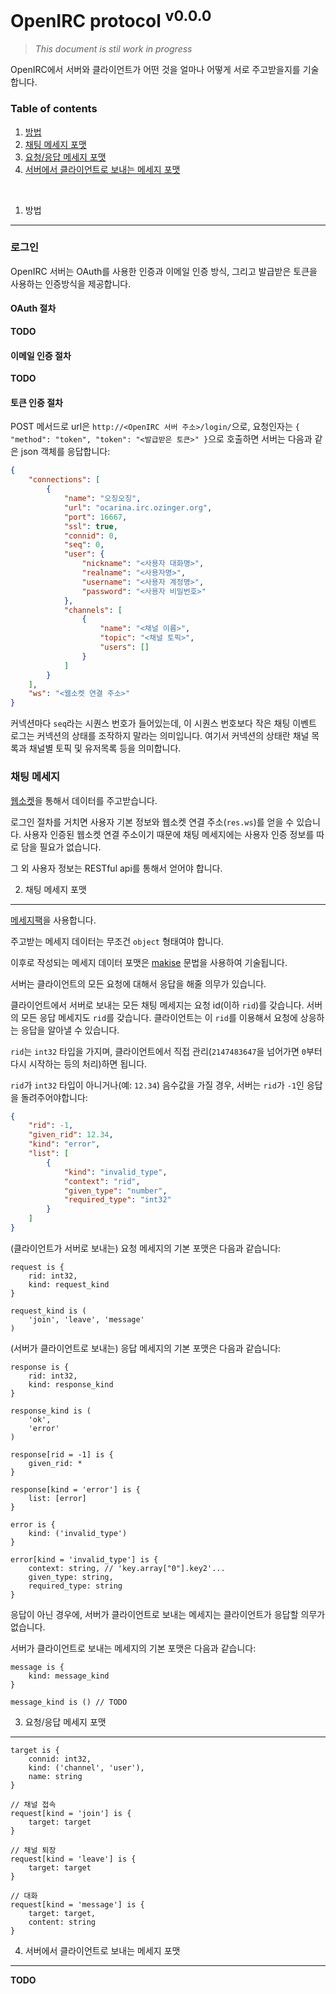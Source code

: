OpenIRC protocol <sup>v0.0.0</sup>
========
> *This document is stil work in progress*

OpenIRC에서 서버와 클라이언트가 어떤 것을 얼마나 어떻게 서로 주고받을지를 기술합니다.

### Table of contents
1. [방법](#1-방법)
2. [채팅 메세지 포맷](#2-채팅-메세지-포맷)
3. [요청/응답 메세지 포맷](#3-요청응답-메세지-포맷)
4. [서버에서 클라이언트로 보내는 메세지 포맷](#4-서버에서-클라이언트로-보내는-메세지-포맷)

<br>

1. 방법
--------

### 로그인
OpenIRC 서버는 OAuth를 사용한 인증과 이메일 인증 방식, 그리고 발급받은 토큰을 사용하는 인증방식을 제공합니다.

#### OAuth 절차
**TODO**

#### 이메일 인증 절차
**TODO**

#### 토큰 인증 절차
POST 메서드로 url은 `http://<OpenIRC 서버 주소>/login/`으로, 요청인자는 `{ "method": "token", "token": "<발급받은 토큰>" }`으로 호출하면 서버는 다음과 같은 json 객체를 응답합니다:
```json
{
    "connections": [
        {
            "name": "오징오징",
            "url": "ocarina.irc.ozinger.org",
            "port": 16667,
            "ssl": true,
            "connid": 0,
            "seq": 0,
            "user": {
                "nickname": "<사용자 대화명>",
                "realname": "<사용자명>",
                "username": "<사용자 계정명>",
                "password": "<사용자 비밀번호>"
            },
            "channels": [
                {
                    "name": "<채널 이름>",
                    "topic": "<채널 토픽>",
                    "users": []
                }
            ]
        }
    ],
    "ws": "<웹소켓 연결 주소>"
}
```

커넥션마다 `seq`라는 시퀀스 번호가 들어있는데,
이 시퀀스 번호보다 작은 채팅 이벤트 로그는 커넥션의 상태를 조작하지 말라는 의미입니다.
여기서 커넥션의 상태란 채널 목록과 채널별 토픽 및 유저목록 등을 의미합니다.


### 채팅 메세지
[웹소켓](http://tools.ietf.org/html/rfc6455)을 통해서 데이터를 주고받습니다.

로그인 절차를 거치면 사용자 기본 정보와 웹소켓 연결 주소(`res.ws`)를 얻을 수 있습니다.
사용자 인증된 웹소켓 연결 주소이기 때문에 채팅 메세지에는 사용자 인증 정보를 따로 담을 필요가 없습니다.

그 외 사용자 정보는 RESTful api를 통해서 얻어야 합니다.


2. 채팅 메세지 포맷
--------

[메세지팩](http://msgpack.org/index.html)을 사용합니다.

주고받는 메세지 데이터는 무조건 `object` 형태여야 합니다.

이후로 작성되는 메세지 데이터 포맷은 [makise](https://github.com/disjukr/makise) 문법을 사용하여 기술됩니다.

서버는 클라이언트의 모든 요청에 대해서 응답을 해줄 의무가 있습니다.

클라이언트에서 서버로 보내는 모든 채팅 메세지는 요청 id(이하 `rid`)를 갖습니다.
서버의 모든 응답 메세지도 `rid`를 갖습니다.
클라이언트는 이 `rid`를 이용해서 요청에 상응하는 응답을 알아낼 수 있습니다.

`rid`는 `int32` 타입을 가지며, 클라이언트에서 직접 관리(`2147483647`을 넘어가면 `0`부터 다시 시작하는 등의 처리)하면 됩니다.

`rid`가 `int32` 타입이 아니거나(예: `12.34`) 음수값을 가질 경우,
서버는 `rid`가 `-1`인 응답을 돌려주어야합니다:
```json
{
    "rid": -1,
    "given_rid": 12.34,
    "kind": "error",
    "list": [
        {
            "kind": "invalid_type",
            "context": "rid",
            "given_type": "number",
            "required_type": "int32"
        }
    ]
}
```

(클라이언트가 서버로 보내는) 요청 메세지의 기본 포맷은 다음과 같습니다:
```makise
request is {
    rid: int32,
    kind: request_kind
}

request_kind is (
    'join', 'leave', 'message'
)
```

(서버가 클라이언트로 보내는) 응답 메세지의 기본 포맷은 다음과 같습니다:
```makise
response is {
    rid: int32,
    kind: response_kind
}

response_kind is (
    'ok',
    'error'
)

response[rid = -1] is {
    given_rid: *
}

response[kind = 'error'] is {
    list: [error]
}

error is {
    kind: ('invalid_type')
}

error[kind = 'invalid_type'] is {
    context: string, // 'key.array["0"].key2'...
    given_type: string,
    required_type: string
}
```

응답이 아닌 경우에, 서버가 클라이언트로 보내는 메세지는 클라이언트가 응답할 의무가 없습니다.

서버가 클라이언트로 보내는 메세지의 기본 포맷은 다음과 같습니다:
```
message is {
    kind: message_kind
}

message_kind is () // TODO
```

3. 요청/응답 메세지 포맷
--------
```makise
target is {
    connid: int32,
    kind: ('channel', 'user'),
    name: string
}

// 채널 접속
request[kind = 'join'] is {
    target: target
}

// 채널 퇴장
request[kind = 'leave'] is {
    target: target
}

// 대화
request[kind = 'message'] is {
    target: target,
    content: string
}
```


4. 서버에서 클라이언트로 보내는 메세지 포맷
--------

**TODO**
